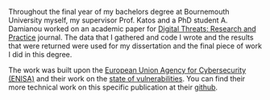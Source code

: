 Throughout the final year of my bachelors degree at Bournemouth University myself, my supervisor Prof. Katos and a PhD student A. Damianou worked on an academic paper for [Digital Threats: Research and Practice](https://dl.acm.org/journal/dtrap) journal. The data that I gathered and code I wrote and the results that were returned were used for my dissertation and the final piece of work I did in this degree. 

The work was built upon the [European Union Agency for Cybersecurity (ENISA)](https://www.enisa.europa.eu/) and their work on the [state of vulnerabilities](https://www.enisa.europa.eu/publications/technical-reports-on-cybersecurity-situation-the-state-of-cyber-security-vulnerabilities). You can find their more technical work on this specific publication at their [github](https://github.com/enisaeu/vuln-report).
